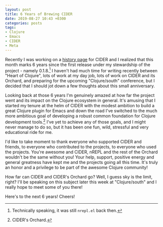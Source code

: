```yaml
---
layout: post
title: 6 Years of Brewing CIDER
date: 2019-08-27 10:43 +0300
categories: posts
tags:
- Clojure
- Emacs
- CIDER
- Meta
---
```


Recently I was working on a [history
page](https://docs.cider.mx/cider/about/history.html) for CIDER and I realized
that this month marks 6 years since the first release under my stewardship of
the project - namely 0.1.8.[^1] I haven't had much time for writing recently
between "Heart of Clojure", lots of work at my day job, lots of work on CIDER
and its Orchard, and preparing for the upcoming "Clojure/south" conference, but
I decided that I should jot down a few thoughts about this small anniversary.

Looking back at those 6 years I'm genuinely amazed at how far the project went
and its impact on the Clojure ecosystem in general.  It's amusing that I started
my tenure at the helm of CIDER with the modest ambition to build a great Clojure
plugin for Emacs and down the road I've switched to the much more ambitious goal of
developing a robust common foundation for Clojure development tools.[^2]  I've yet
to achieve any of those goals, and I might never manage to do so, but it has
been one fun, wild, stressful and very educational ride for me.

I'd like to take moment to thank everyone who supported CIDER and friends, to everyone
who contributed to the projects, to everyone who used the projects. You're
awesome and CIDER, nREPL and the rest of the Orchard wouldn't be the same without you!
Your help, support, positive energy and general greatness have kept me and the
projects going all this time. It's truly an honor and a
privilege to be part of the awesome Clojure community!

How far can CIDER and CIDER's Orchard go? Well, I guess sky is the limit, right?
I'll be speaking on this subject later this week at "Clojure/south" and I really hope
to meet some of you there!

Here's to the next 6 years! Cheers!

[^1]: Technically speaking, it was still `nrepl.el` back then.
[^2]: CIDER's Orchard.
